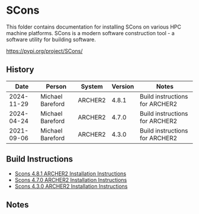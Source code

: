 SCons
=====

This folder contains documentation for installing SCons on various HPC machine platforms.
SCons is a modern software construction tool - a software utility for building software.

https://pypi.org/project/SCons/

History
-------

Date | Person | System | Version | Notes
---- | -------|--------|---------|------
2024-11-29 | Michael Bareford | ARCHER2 | 4.8.1 | Build instructions for ARCHER2
2024-04-24 | Michael Bareford | ARCHER2 | 4.7.0 | Build instructions for ARCHER2
2021-09-06 | Michael Bareford | ARCHER2 | 4.3.0 | Build instructions for ARCHER2

Build Instructions
------------------

* [Scons 4.8.1 ARCHER2 Installation Instructions](build_scons_4.8.1_archer2.md)
* [Scons 4.7.0 ARCHER2 Installation Instructions](build_scons_4.7.0_archer2.md)
* [Scons 4.3.0 ARCHER2 Installation Instructions](build_scons_4.3.0_archer2.md)

Notes
-----

